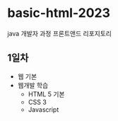 # basic-html-2023
java 개발자 과정 프론트앤드 리포지토리

## 1일차
- 웹 기본
- 웹개발 학습
    - HTML 5 기본 
    - CSS 3
    - Javascript
